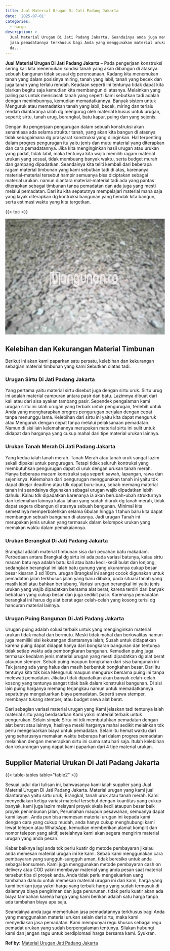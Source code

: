 ```yaml
---
title: Jual Material Urugan Di Jati Padang Jakarta
date: '2025-07-01'
categories:
  - harga
description: >-
  Jual Material Urugan Di Jati Padang Jakarta. Seandainya anda juga memerlukan
  jasa pemadatannya terkhusus bagi Anda yang menggunakan material urukan selain
  da...
---
```


**Jual Material Urugan Di Jati Padang Jakarta** – Pada pengerjaan konstruksi sering kali kita menemukan kondisi tanah yang akan dibangun di atasnya sebuah bangunan tidak sesuai dg perencanaan. Kadang kita menemukan tanah yang dalam posisinya miring, tanah yang labil, tanah yang becek dan juga tanah yang terlalu rendah. Keadaan seperti ini tentunya tidak dapat kita biarkan begitu saja kemudian kita membangun di atasnya. Melainkan yang paling pas untuk mensiasati tanah yang seperti kami sebutkan tadi adalah dengan menimbunnya, kemudian memadatkannya. Banyak sistem untuk Menguruk atau memadatkan tanah yang labil, becek, miring dan terlalu rendah diantaranya ialah dg mengurug oleh material khusus untuk urugan, seperti; sirtu, tanah urug, berangkal, batu kapur, puing dan yang sejenis.

Dengan itu pengerjaan pengurugan dalam sebuah konstruksi akan senantiasa ada selama struktur tanah, yang akan kita bangun di atasnya tidak sebagaimana dg prasyarat konstruksi yang diinginkan. Hal terpenting dalam progres pengurugan itu yaitu jenis dan mutu material yang diterapkan dan cara pemadatannya. Jika kita menginginkan hasil urugan atau urukan yang padat, tidak labil, maka tentunya kita wajib memilih ragam material urukan yang sesuai, tidak membuang banyak waktu, serta budget murah dan gampang dipadatkan. Seandainya kita teliti kembali dari beberapa ragam material timbunan yang kami sebutkan tadi di atas, karenanya material-material tersebut hampir semuanya bisa diciptakan sebagai material urukan. namun diantara material-material tadi ada yang pantas diterapkan sebagai timbunan tanpa pemadatan dan ada juga yang mesti melalui pemadatan. Dari itu kita sepatutnya mempelajari material mana saja yang layak diterapkan dg kontruksi bangunan yang hendak kita bangun, serta estimasi waktu yang kita targetkan.

{{< toc >}}

![Jual Material Urugan Di Jati Padang Jakarta](/images/jual-urugan-12.png)

## Kelebihan dan Kekurangan Material Timbunan

Berikut ini akan kami paparkan satu persatu, kelebihan dan kekurangan sebagian material timbunan yang kami Sebutkan diatas tadi.

### Urugan Sirtu Di Jati Padang Jakarta

Yang pertama yaitu material sirtu disebut juga dengan sirtu uruk. Sirtu urug ini adalah material campuran antara pasir dan batu. Lazimnya dibuat dari kali atau dari sisa ayakan tambang pasir. Sependek pengalaman kami urugan sirtu ini ialah urugan yang terbaik untuk pengurugan, terlebih untuk Anda yang mengharapkan progres pengurugan berjalan dengan cepat tanpa menunggu lama. Kelebihan dari sirtu ini yaitu kita dapat menguruk atau Menguruk dengan cepat tanpa melalui pelaksanaan pemadatan. Namun di sisi lain kelemahannya merupakan material sirtu ini sulit untuk didapat dan harganya yang cukup mahal dari tipe material urukan lainnya.

### Urukan Tanah Merah Di Jati Padang Jakarta

Yang kedua ialah tanah merah. Tanah Merah atau tanah uruk sangat lazim sekali dipakai untuk pengurugan. Tetapi tidak seluruh kontruksi yang membutuhkan pengurugan dapat di uruk dengan urukan tanah merah. Hanya beberapa macam konstruksi saja seperti sawah, lapangan, rawa dan sejenisnya. Kelemahan dari pengurugan menggunakan tanah ini yaitu tdk dapat dikejar deadline atau tdk dapat buru-buru, sebab memang material tanah ini seandainya digunakan sebagai urugan wajib dipadatkan lebih dahulu. Kalau tdk dipadatkan karenanya ia akan berubah-ubah strukturnya dan kelemahan lainnya kalau lahan yang sudah diuruk dg tanah merah, tidak dapat segera dibangun di atasnya sebuah bangunan. Minimal kita semestinya memperbolehkan selama 6bulan hingga 1 tahun baru kita dapat membangun sebuah bangunan di atasnya. Jadi urugan Tanah ini merupakan jenis urukan yang termasuk dalam kelompok urukan yang memakan waktu dalam pemakaiannya.

### Urukan Berangkal Di Jati Padang Jakarta

Brangkal adalah material timbunan sisa dari pecahan batu makadam. Perbedaan antara Brangkal dg sirtu ini ada pada variasi batunya, kalau sirtu macam batu nya adalah batu kali atau batu kecil-kecil bulat dan lonjong, sedangkan berangkal ini ialah batu gunung yang ukurannya cukup besar besar kisaran 3 sd 10cm. urugan Brangkal ini sangat cocok digunakan untuk pemadatan jalan terkhusus jalan yang baru dibuka, pada situasi tanah yang masih labil atau bahkan berlubang. Variasi urugan berangkal ini yaitu jenis urukan yang wajib dipadatkan bersama alat berat, karena terdiri dari banyak bebatuan yang cukup besar dan juga sedikit pasir. Karenanya pemadatan berangkal ini harus dg alat berat agar celah-celah yang kosong terisi dg hancuran material lainnya.

### Urugan Puing Bangunan Di Jati Padang Jakarta

Urugan puing adalah solusi terbaik untuk yang menginginkan material urukan tidak mahal dan bermutu. Meski tidak mahal dan berkwalitas namun juga memiliki sisi kekurangan diantaranya ialah; Susah untuk didapatkan karena puing dapat didapat hanya dari bongkaran bangunan dan tentunya tidak setiap waktu ada pembongkaran bangunan. Kemudian puing juga termasuk kedalam jenis material urugan yang mesti dipadatkan dg alat berat ataupun stemper. Sebab puing maupun bongkahan dari sisa bangunan ini Tak jarang ada yang halus dan masih berbentuk bongkahan besar. Dari itu tentunya kita tdk bisa Menguruk maupun menguruk bersama puing ini tanpa melewati pemadatan. Jikalau tidak dipadatkan akan banyak celah-celah kosong yang tentunya sangat tidak baik dalam konstruksi bangunan. Di sisi lain puing harganya memang terjangkau namun untuk memadatkannya sepatutnya mengeluarkan biaya pemadatan. Seperti sewa stemper, membayar tukang stemper, atau budget sewa alat berat.

Dari sebagian variasi material urugan yang Kami jelaskan tadi tentunya ialah material sirtu yang berdasarkan Kami yakni material terbaik untuk pengurukan. Selain simple Sirtu ini tdk membutuhkan pemadatan dengan alat berat atau lainnya, hasilnya meski harganya mahal sedikit melainkan tdk perlu mengeluarkan biaya untuk pemadatan. Selain itu hemat waktu dari yang seharusnya memakan waktu beberapa hari dalam progres pemadatan melainkan dengan menerapkan sirtu ini cuma satu hari saja. Itulah kelebihan dan kekurangan yang dapat kami paparkan dari 4 tipe material urukan.

## Supplier Material Urukan Di Jati Padang Jakarta

{{< table-tables table="table2" >}}

Sesuai judul dari tulisan ini, bahwasanya kami ialah supplier yang Jual Material Urugan Di Jati Padang Jakarta. Material urugan yang kami jual diantaranya yaitu sirtu uruk, Brangkal, tanah uruk atau tanah merah. Kami menyediakan ketiga variasi material tersebut dengan kuantitas yang cukup banyak, kami juga lazim melayani proyek skala kecil ataupun besar baik proyek penimbunan jalan, Perumahan maupun pesawahan, semuanya dapat kami layani. Anda pun bisa memesan material urugan ini kepada kami dengan cara yang cukup mudah, anda hanya cukup menghubungi kami lewat telepon atau WhatsApp, kemudian memberikan alamat komplit dan nomor telepon yang aktif, setelahnya kami akan segera mengirim material urugan yang anda pesan.

Kabar baiknya lagi anda tdk perlu kuatir dg metode pembayaran jikalau anda memesan material urugan ini ke kami. Sebab kami menggunakan cara pembayaran yang sungguh-sungguh aman, tidak beresiko untuk anda sebagai konsumen. Kami juga menggunakan metode pembayaran cash on delivery atau COD yakni membayar material yang anda pesan saat material tersebut tiba di proyek anda. Anda tidak perlu mengeluarkan uang tambahan dahulu untuk memesan material urugan ini dari kami, harga yang kami berikan juga yakni harga yang terbaik harga yang sudah termasuk di dalamnya biaya pengiriman dan juga penurunan. tidak perlu kuatir akan ada biaya tambahan karena harga yang kami berikan adalah satu harga tanpa ada tambahan biaya apa saja.

Seandainya anda juga memerlukan jasa pemadatannya terkhusus bagi Anda yang menggunakan material urukan selain dari sirtu, maka kami menyediakan jasa pemadatan. Kami mempunyai regu khusus sebagai regu pemadat urukan yang sudah berpengalaman tentunya. Silakan hubungi kami dan jangan ragu untuk berdiplomasi harga bersama kami. Syukran.

**Ref by:** [Material Urugan Jati Padang Jakarta](https://id.wikipedia.org/wiki/Material)
